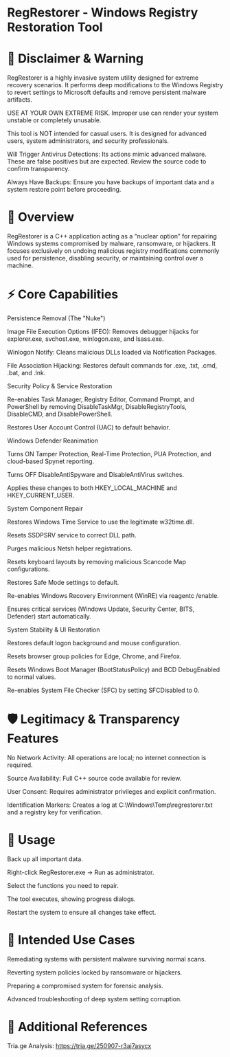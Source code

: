 # RegRestorer - Windows Registry Restoration Tool


# 🚨 Disclaimer & Warning

RegRestorer is a highly invasive system utility designed for extreme recovery scenarios. It performs deep modifications to the Windows Registry to revert settings to Microsoft defaults and remove persistent malware artifacts.

USE AT YOUR OWN EXTREME RISK. Improper use can render your system unstable or completely unusable.

This tool is NOT intended for casual users. It is designed for advanced users, system administrators, and security professionals.

Will Trigger Antivirus Detections: Its actions mimic advanced malware. These are false positives but are expected. Review the source code to confirm transparency.

Always Have Backups: Ensure you have backups of important data and a system restore point before proceeding.

# 📖 Overview

RegRestorer is a C++ application acting as a “nuclear option” for repairing Windows systems compromised by malware, ransomware, or hijackers. It focuses exclusively on undoing malicious registry modifications commonly used for persistence, disabling security, or maintaining control over a machine.

# ⚡ Core Capabilities
Persistence Removal (The "Nuke")

Image File Execution Options (IFEO): Removes debugger hijacks for explorer.exe, svchost.exe, winlogon.exe, and lsass.exe.

Winlogon Notify: Cleans malicious DLLs loaded via Notification Packages.

File Association Hijacking: Restores default commands for .exe, .txt, .cmd, .bat, and .lnk.

Security Policy & Service Restoration

Re-enables Task Manager, Registry Editor, Command Prompt, and PowerShell by removing DisableTaskMgr, DisableRegistryTools, DisableCMD, and DisablePowerShell.

Restores User Account Control (UAC) to default behavior.

Windows Defender Reanimation

Turns ON Tamper Protection, Real-Time Protection, PUA Protection, and cloud-based Spynet reporting.

Turns OFF DisableAntiSpyware and DisableAntiVirus switches.

Applies these changes to both HKEY_LOCAL_MACHINE and HKEY_CURRENT_USER.

System Component Repair

Restores Windows Time Service to use the legitimate w32time.dll.

Resets SSDPSRV service to correct DLL path.

Purges malicious Netsh helper registrations.

Resets keyboard layouts by removing malicious Scancode Map configurations.

Restores Safe Mode settings to default.

Re-enables Windows Recovery Environment (WinRE) via reagentc /enable.

Ensures critical services (Windows Update, Security Center, BITS, Defender) start automatically.

System Stability & UI Restoration

Restores default logon background and mouse configuration.

Resets browser group policies for Edge, Chrome, and Firefox.

Resets Windows Boot Manager (BootStatusPolicy) and BCD DebugEnabled to normal values.

Re-enables System File Checker (SFC) by setting SFCDisabled to 0.

# 🛡️ Legitimacy & Transparency Features

No Network Activity: All operations are local; no internet connection is required.

Source Availability: Full C++ source code available for review.

User Consent: Requires administrator privileges and explicit confirmation.

Identification Markers: Creates a log at C:\Windows\Temp\regrestorer.txt and a registry key for verification.

# 🚀 Usage

Back up all important data.

Right-click RegRestorer.exe → Run as administrator.

Select the functions you need to repair.

The tool executes, showing progress dialogs.

Restart the system to ensure all changes take effect.

# 🔧 Intended Use Cases

Remediating systems with persistent malware surviving normal scans.

Reverting system policies locked by ransomware or hijackers.

Preparing a compromised system for forensic analysis.

Advanced troubleshooting of deep system setting corruption.

# 📄 Additional References

Tria.ge Analysis: https://tria.ge/250907-r3aj7asycx
